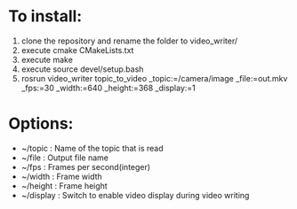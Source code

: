 # To install:
1. clone the repository and rename the folder to video_writer/
2. execute cmake CMakeLists.txt
3. execute make 
4. execute source devel/setup.bash
5. rosrun video_writer topic_to_video _topic:=/camera/image _file:=out.mkv 
  _fps:=30 _width:=640 _height:=368 _display:=1

# Options:
* ~/topic : Name of the topic that is read
* ~/file : Output file name
* ~/fps : Frames per second(integer)
* ~/width : Frame width
* ~/height : Frame height
* ~/display : Switch to enable video display during video writing
